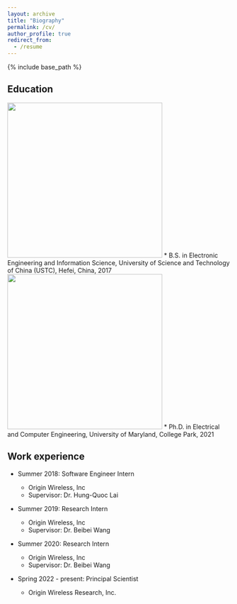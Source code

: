 ```yaml
---
layout: archive
title: "Biography"
permalink: /cv/
author_profile: true
redirect_from:
  - /resume
---
```


{% include base_path %}

## Education
<img src="http://yuqianhu09.github.io/images/ustc_logo.png" width="350">
* B.S. in Electronic Engineering and Information Science, University of Science and Technology of China (USTC), Hefei, China, 2017

<img src="http://yuqianhu09.github.io/images/umd_logo.png" width="350">
* Ph.D. in Electrical and Computer Engineering, University of Maryland, College Park, 2021

## Work experience
* Summer 2018: Software Engineer Intern
  * Origin Wireless, Inc
  * Supervisor: Dr. Hung-Quoc Lai

* Summer 2019: Research Intern
  * Origin Wireless, Inc
  * Supervisor: Dr. Beibei Wang

* Summer 2020: Research Intern
  * Origin Wireless, Inc
  * Supervisor: Dr. Beibei Wang

* Spring 2022 - present: Principal Scientist
  * Origin Wireless Research, Inc.


